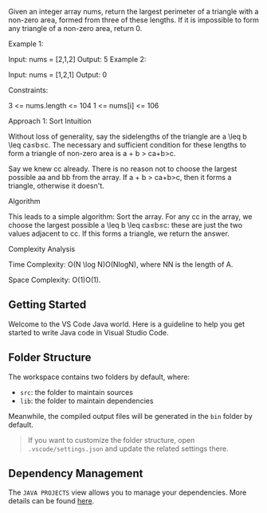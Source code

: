 Given an integer array nums, return the largest perimeter of a triangle with a non-zero area, formed from three of these lengths. If it is impossible to form any triangle of a non-zero area, return 0.

 

Example 1:

Input: nums = [2,1,2]
Output: 5
Example 2:

Input: nums = [1,2,1]
Output: 0
 

Constraints:

3 <= nums.length <= 104
1 <= nums[i] <= 106

Approach 1: Sort
Intuition

Without loss of generality, say the sidelengths of the triangle are a \leq b \leq ca≤b≤c. The necessary and sufficient condition for these lengths to form a triangle of non-zero area is a + b > ca+b>c.

Say we knew cc already. There is no reason not to choose the largest possible aa and bb from the array. If a + b > ca+b>c, then it forms a triangle, otherwise it doesn't.

Algorithm

This leads to a simple algorithm: Sort the array. For any cc in the array, we choose the largest possible a \leq b \leq ca≤b≤c: these are just the two values adjacent to cc. If this forms a triangle, we return the answer.


Complexity Analysis

Time Complexity: O(N \log N)O(NlogN), where NN is the length of A.

Space Complexity: O(1)O(1).

## Getting Started

Welcome to the VS Code Java world. Here is a guideline to help you get started to write Java code in Visual Studio Code.

## Folder Structure

The workspace contains two folders by default, where:

- `src`: the folder to maintain sources
- `lib`: the folder to maintain dependencies

Meanwhile, the compiled output files will be generated in the `bin` folder by default.

> If you want to customize the folder structure, open `.vscode/settings.json` and update the related settings there.

## Dependency Management

The `JAVA PROJECTS` view allows you to manage your dependencies. More details can be found [here](https://github.com/microsoft/vscode-java-dependency#manage-dependencies).
